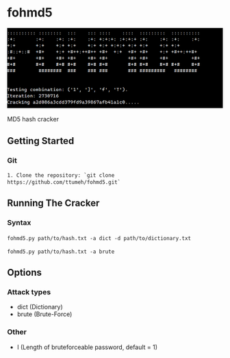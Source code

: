 # fohmd5

![Screenshot](main.png)

MD5 hash cracker

## Getting Started

### Git
    1. Clone the repository: `git clone https://github.com/ttumeh/fohmd5.git`

## Running The Cracker

### Syntax

`fohmd5.py path/to/hash.txt -a dict -d path/to/dictionary.txt`

`fohmd5.py path/to/hash.txt -a brute`

## Options
### Attack types

- dict (Dictionary)
- brute (Brute-Force)

### Other

- l (Length of bruteforceable password, default = 1)
